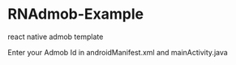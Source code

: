 # RNAdmob-Example
react native admob template


Enter your Admob Id in androidManifest.xml and mainActivity.java
